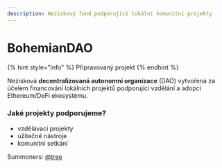 ```yaml
---
description: Neziskový fond podporující lokální komunitní projekty
---
```


# BohemianDAO

{% hint style="info" %}
Připravovaný projekt
{% endhint %}

Nezisková **decentralizovaná autonomní organizace** \(DAO\) vytvořená za účelem financování lokálních projektů podporující vzdělání a adopci Ethereum/DeFi ekosystému.

### Jaké projekty podporujeme?

* vzdělávací projekty
* užitečné nástroje
* komunitní setkání

Summoners: [@tree](https://forum.gwei.cz/u/tree) 



